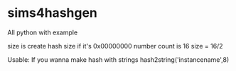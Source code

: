 # sims4hashgen
All python with example

size is create hash size
if it's 0x00000000 
number count is 16
size = 16/2

Usable:
If you wanna make hash with strings
hash2string('instancename',8)
